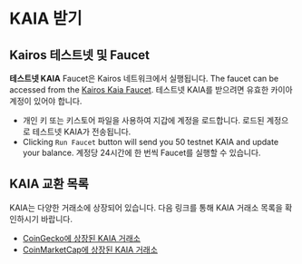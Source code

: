 # KAIA 받기

## Kairos 테스트넷 및 Faucet <a id="baobab-testnet-and-faucet"></a>

**테스트넷 KAIA** Faucet은 Kairos 네트워크에서 실행됩니다. The faucet can be accessed from the [Kairos Kaia Faucet](https://faucet.kaia.io). 테스트넷 KAIA를 받으려면 유효한 카이아 계정이 있어야 합니다.

- 개인 키 또는 키스토어 파일을 사용하여 지갑에 계정을 로드합니다. 로드된 계정으로 테스트넷 KAIA가 전송됩니다.
- Clicking `Run Faucet` button will send you 50 testnet KAIA and update your balance. 계정당 24시간에 한 번씩 Faucet를 실행할 수 있습니다.

## KAIA 교환 목록 <a id="kaia-exchange-list"></a>

KAIA는 다양한 거래소에 상장되어 있습니다.  다음 링크를 통해 KAIA 거래소 목록을 확인하시기 바랍니다.

- [CoinGecko에 상장된 KAIA 거래소](https://www.coingecko.com/en/coins/klay#markets)
- [CoinMarketCap에 상장된 KAIA 거래소](https://coinmarketcap.com/currencies/klaytn/markets/)

